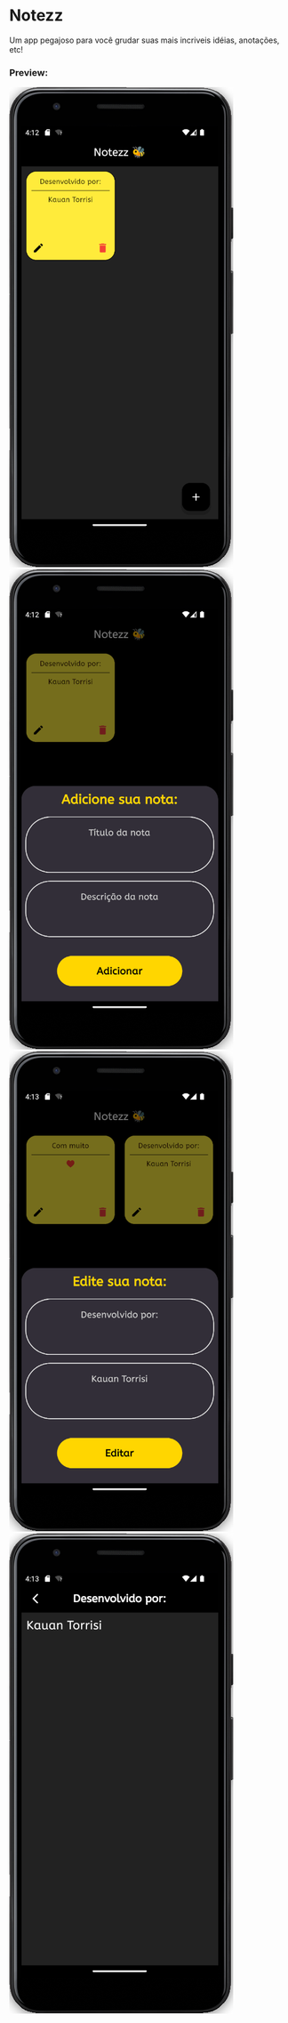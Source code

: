 # Notezz

Um app pegajoso para você grudar suas mais incriveis idéias, anotações, etc!

### Preview:
![Tela Inicial](lib/assets/TelaInicial.png)
![Tela Criar Nota](lib/assets/TelaCriarNota.png)
![Tela Editar Nota](lib/assets/TelaEditarNota.png)
![Tela Visualizar Nota](lib/assets/TelaVisualizarNota.png)
